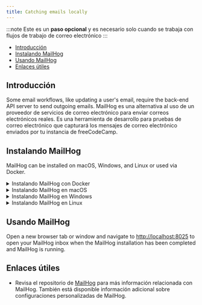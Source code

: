 ```yaml
---
title: Catching emails locally
---
```


:::note
Este es un **paso opcional** y es necesario solo cuando se trabaja con flujos de trabajo de correo electrónico
:::

- [Introducción](#introduction)
- [Instalando MailHog](#installing-mailhog)
- [Usando MailHog](#using-mailhog)
- [Enlaces útiles](#useful-links)

## Introducción

Some email workflows, like updating a user's email, require the back-end API server to send outgoing emails. MailHog es una alternativa al uso de un proveedor de servicios de correo electrónico para enviar correos electrónicos reales. Es una herramienta de desarrollo para pruebas de correo electrónico que capturará los mensajes de correo electrónico enviados por tu instancia de freeCodeCamp.

## Instalando MailHog

MailHog can be installed on macOS, Windows, and Linux or used via Docker.

<details><summary>Instalando MailHog con Docker</summary>

Si ya tienes Docker instalado puedes usar

```bash
docker run -d --name mailhog --network host --rm mailhog/mailhog
```

Para iniciar MailHog en segundo plano y

```bash
docker stop mailhog
```

Para frenarlo.

Cuando la instalación finalice, puedes comenzar a [usar MailHog](#using-mailhog).

</details>

<details><summary>Instalando MailHog en macOS</summary>

Instalando MailHog en macOS con [Homebrew](https://brew.sh/):

```bash
brew install mailhog
brew services start mailhog
```

The above commands will start a MailHog service in the background.

Cuando la instalación finalice, puedes comenzar a [usar MailHog](#using-mailhog).

</details>

<details><summary>Instalando MailHog en Windows</summary>

Descarga la última versión de MailHog del [repositorio oficial de MailHog](https://github.com/mailhog/MailHog/releases). Locate and click on the link for your Windows version (32 or 64 bit) and a `.exe` file will be downloaded to your computer.

Cuando la descarga finalice, haz clic en el archivo para abrirlo. Puede aparecer una notificación del cortafuegos de Windows solicitando permiso de acceso para MailHog. Se abrirá una línea de comandos estándar de Windows donde se ejecutará MailHog una vez que se le otorgue el permiso del cortafuegos.

Detén MailHog cerrando la ventana de comandos. To start MailHog again, click on the MailHog executable (`.exe`) file that was downloaded initially - it is not necessary to download a new MailHog installation file.

Comienza a [usar MailHog](#using-mailhog).

</details>

<details><summary>Instalando MailHog en Linux</summary>

Primero, instala [Go](https://golang.org).

Ejecuta los siguientes comandos para instalar GO en sistemas basados en Debian como Ubuntu y Linux Mint.

```bash
sudo apt-get install golang
```

Ejecuta los siguientes comandos para instalar GO en sistemas basados en RPM como CentOS, Fedora, Red Hat Linux, etc.

```bash
sudo dnf install golang
```

Alternativamente, ejecuta los siguientes comandos para instalar GO.

```bash
sudo yum install golang
```

Ahora establece la ruta para Go con los siguientes comandos.

```bash
echo "export GOPATH=$HOME/go" >> ~/.profile
echo 'export PATH=$PATH:/usr/local/go/bin:$GOPATH/bin' >> ~/.profile
source ~/.profile
```

Finalmente, ingresa los siguientes comandos para instalar y ejecutar MailHog.

```bash
go get github.com/mailhog/MailHog
sudo cp /home/$(whoami)/go/bin/MailHog /usr/local/bin/mailhog
mailhog
```

Comienza a [usar MailHog](#using-mailhog).

</details>

## Usando MailHog

Open a new browser tab or window and navigate to [http://localhost:8025](http://localhost:8025) to open your MailHog inbox when the MailHog installation has been completed and MailHog is running.

## Enlaces útiles

- Revisa el repositorio de [MailHog](https://github.com/mailhog/MailHog) para más información relacionada con MailHog. También está disponible información adicional sobre configuraciones personalizadas de MailHog.
